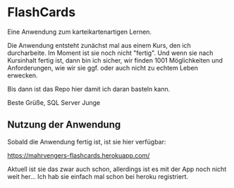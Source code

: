 # FlashCards

Eine Anwendung zum karteikartenartigen Lernen.

Die Anwendung entsteht zunächst mal aus einem Kurs, den ich durcharbeite. Im Moment ist sie noch nicht "fertig". 
Und wenn sie nach Kursinhalt fertig ist, dann bin ich sicher, wir finden 1001 Möglichkeiten und Anforderungen, wie wir sie ggf. oder auch nicht zu echtem Leben erwecken. 

Bis dann ist das Repo hier damit ich daran basteln kann.

Beste Grüße,
    SQL Server Junge

## Nutzung der Anwendung

Sobald die Anwendung fertig ist, ist sie hier verfügbar: 

https://mahrvengers-flashcards.herokuapp.com/

Aktuell ist sie das zwar auch schon, allerdings ist es mit der App noch nicht weit her... Ich hab sie einfach mal schon bei heroku registriert.